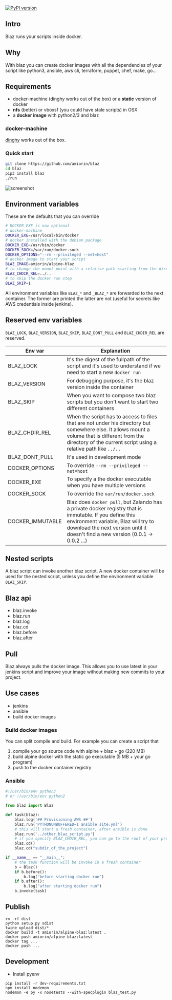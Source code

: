 [![PyPI version](https://badge.fury.io/py/blaz.svg)](https://badge.fury.io/py/blaz)

## Intro
Blaz runs your scripts inside docker.

## Why
With blaz you can create docker images with all the dependencies of your script like python3, ansible, aws cli, terraform, puppet, chef, make, go...

## Requirements
* docker-machine (dinghy works out of the box) or a **static** version of docker
* **nfs** (better) or vboxsf (you could have stale scripts) in OSX
* a **docker image** with python2/3 and blaz

### docker-machine
[dinghy](https://github.com/codekitchen/dinghy) works out of the box.

### Quick start
```sh
git clone https://github.com/amiorin/blaz
cd blaz
pip3 install blaz
./run
```
![screenshot](https://raw.githubusercontent.com/amiorin/blaz/master/blaz.png)

## Environment variables
These are the defaults that you can override
```sh
# DOCKER_EXE is now optional
# docker-machine
DOCKER_EXE=/usr/local/bin/docker
# docker installed with the debian package
DOCKER_EXE=/usr/bin/docker
DOCKER_SOCK=/var/run/docker.sock
DOCKER_OPTIONS="--rm --privileged --net=host"
# docker image to start your script
BLAZ_IMAGE=amiorin/alpine-blaz
# to change the mount point with a relative path starting from the directory containing the script
BLAZ_CHDIR_REL=../..
# to skip the docker run step
BLAZ_SKIP=1
```

All environment variables like ``BLAZ_*`` and ``_BLAZ_*`` are forwarded to the next container. The former are printed the latter are not (useful for secrets like AWS credentials inside jenkins).

## Reserved env variables
``BLAZ_LOCK``, ``BLAZ_VERSION``, ``BLAZ_SKIP``, ``BLAZ_DONT_PULL`` and ``BLAZ_CHDIR_REL`` are reserved.

Env var | Explanation
---|---
BLAZ_LOCK | It's the digest of the fullpath of the script and it's used to understand if we need to start a new ``docker run``
BLAZ_VERSION | For debugging purpose, it's the blaz version inside the container
BLAZ_SKIP | When you want to compose two blaz scripts but you don't want to start two different containers
BLAZ_CHDIR_REL | When the script has to access to files that are not under his directory but somewhere else. It allows mount a volume that is different from the directory of the current script using a relative path like ``../..``
BLAZ_DONT_PULL | It's used in development mode
DOCKER_OPTIONS | To override ``--rm --privileged --net=host``
DOCKER_EXE | To specify a the docker executable when you have multiple versions
DOCKER_SOCK | To override the ``var/run/docker.sock``
DOCKER_IMMUTABLE | Blaz does ``docker pull``, but Zalando has a private docker registry that is immutable. If you define this environment variable, Blaz will try to download the next version until it doesn't find a new version (0.0.1 -> 0.0.2 ...)

## Nested scripts
A blaz script can invoke another blaz script. A new docker container will be used for the nested script, unless you define the environment variable ``BLAZ_SKIP``.

## Blaz api
* blaz.invoke
* blaz.run
* blaz.log
* blaz.cd
* blaz.before
* blaz.after

## Pull
Blaz always pulls the docker image. This allows you to use latest in your jenkins script and improve your image without making new commits to your project.

## Use cases
* jenkins
* ansible
* build docker images

### Build docker images
You can split compile and build. For example you can create a script that

1. compile your go source code with alpine + blaz + go (220 MB)
2. build alpine docker with the static go executable (5 MB + your go program)
3. push to the docker container registry

### Ansible
```python
#!/usr/bin/env python3
# or !/usr/bin/env python2

from blaz import Blaz

def task(blaz):
    blaz.log('## Provisioning AWS ##')
    blaz.run('PYTHONUNBUFFERED=1 ansible site.yml')
    # this will start a fresh container, after ansible is done
    blaz.run('../other_blaz_script.py')
    # if you specify BLAZ_CHDIR_REL, you can go to the root of your project or a subdir of the root
    blaz.cd()
    blaz.cd("subdir_of_the_project")

if __name__ == "__main__":
    # the task function will be invoke in a fresh container
    b = Blaz()
    if b.before():
        b.log("before starting docker run")
    if b.after():
        b.log("after starting docker run")
    b.invoke(task)
```

## Publish

```
rm -rf dist
python setup.py sdist
twine upload dist/*
docker build -t amiorin/alpine-blaz:latest .
docker push amiorin/alpine-blaz:latest
docker tag ...
docker push ...
```

## Development
* Install pyenv

```
pip install -r dev-requirements.txt
npm install nodemon
nodemon -e py -x nosetests --with-specplugin blaz_test.py
```
